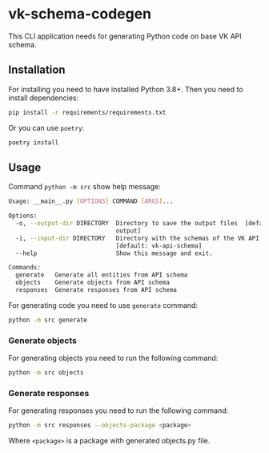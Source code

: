 # vk-schema-codegen
This CLI application needs for generating Python code on base VK API schema.

## Installation
For installing you need to have installed Python 3.8+. Then you need to install dependencies:
```bash
pip install -r requirements/requirements.txt
```
Or you can use `poetry`:
```bash
poetry install
```

## Usage
Command `python -m src` show help message:
```bash
Usage: __main__.py [OPTIONS] COMMAND [ARGS]...

Options:
  -o, --output-dir DIRECTORY  Directory to save the output files  [default:
                              output]
  -i, --input-dir DIRECTORY   Directory with the schemas of the VK API
                              [default: vk-api-schema]
  --help                      Show this message and exit.

Commands:
  generate   Generate all entities from API schema
  objects    Generate objects from API schema
  responses  Generate responses from API schema
```
For generating code you need to use `generate` command:
```bash
python -m src generate
```

### Generate objects
For generating objects you need to run the following command:
```bash
python -m src objects
```

### Generate responses
For generating responses you need to run the following command:
```bash
python -m src responses --objects-package <package>
```
Where `<package>` is a package with generated objects.py file.
